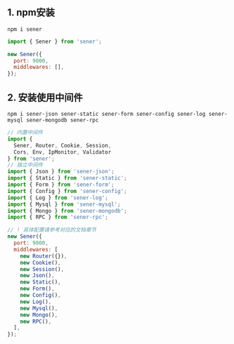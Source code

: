 <!--
 * @Author: chenzhongsheng
 * @Date: 2022-10-30 02:42:04
 * @Description: Coding something
 * @LastEditors: Please set LastEditors
 * @LastEditTime: 2024-05-28 22:46:17
-->

## 1. npm安装

```
npm i sener
```

<code-runner title='只使用sener'></code-runner>

```js
import { Sener } from 'sener';

new Sener({
  port: 9000,
  middlewares: [],
});
```

## 2. 安装使用中间件

```
npm i sener-json sener-static sener-form sener-config sener-log sener-mysql sener-mongodb sener-rpc
```

<code-runner title='中间件使用'></code-runner>

```js
// 内置中间件
import { 
  Sener, Router, Cookie, Session,
  Cors, Env, IpMonitor, Validator 
} from 'sener';
// 独立中间件
import { Json } from 'sener-json';
import { Static } from 'sener-static';
import { Form } from 'sener-form';
import { Config } from 'sener-config';
import { Log } from 'sener-log';
import { Mysql } from 'sener-mysql';
import { Mongo } from 'sener-mongodb';
import { RPC } from 'sener-rpc';

// ! 具体配置请参考对应的文档章节
new Sener({
  port: 9000,
  middlewares: [
    new Router({}),
    new Cookie(),
    new Session(),
    new Json(),
    new Static(),
    new Form(),
    new Config(),
    new Log(),
    new Mysql(),
    new Mongo(),
    new RPC(),
  ],
});
```